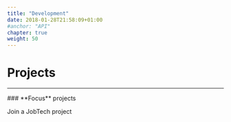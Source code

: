 ```yaml
---
title: "Development"
date: 2018-01-28T21:58:09+01:00
#anchor: "API"
chapter: true
weight: 50
---
```

# Projects
<hr>
### **Focus** projects

Join a JobTech project
